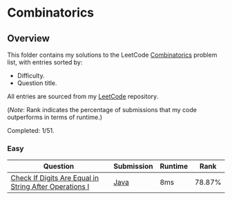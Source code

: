 # Combinatorics

## Overview
This folder contains my solutions to the LeetCode [Combinatorics](https://leetcode.com/problem-list/combinatorics/) problem list,
with entries sorted by:
- Difficulty.
- Question title.

All entries are sourced from my [LeetCode](https://github.com/shumarb/leetcode) repository.

(*Note*: Rank indicates the percentage of submissions that my code outperforms in terms of runtime.)

Completed: 1/51.

### Easy
| Question                                                                                                                                                    | Submission                                                                                                                  | Runtime | Rank   |
|-------------------------------------------------------------------------------------------------------------------------------------------------------------|-----------------------------------------------------------------------------------------------------------------------------|---------|--------|
| [Check If Digits Are Equal in String After Operations I](https://leetcode.com/problems/check-if-digits-are-equal-in-string-after-operations-i/description/) | [Java](https://github.com/shumarb/leetcode/blob/main/submissions/java/CheckIfDigitsAreEqualInStringAfterOperationsOne.java) | 8ms     | 78.87% |
